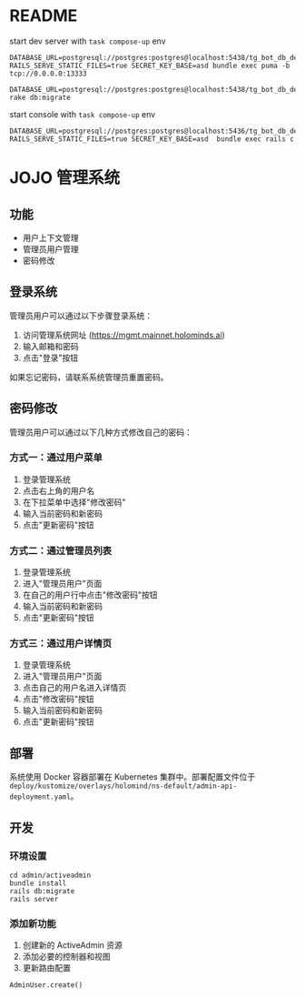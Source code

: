 # README

start dev server with `task compose-up` env

```
DATABASE_URL=postgresql://postgres:postgres@localhost:5438/tg_bot_db_dev RAILS_SERVE_STATIC_FILES=true SECRET_KEY_BASE=asd bundle exec puma -b tcp://0.0.0.0:13333
```

```
DATABASE_URL=postgresql://postgres:postgres@localhost:5438/tg_bot_db_dev rake db:migrate
```



start console with `task compose-up` env

```
DATABASE_URL=postgresql://postgres:postgres@localhost:5436/tg_bot_db_dev RAILS_SERVE_STATIC_FILES=true SECRET_KEY_BASE=asd  bundle exec rails c
```

# JOJO 管理系统

## 功能

- 用户上下文管理
- 管理员用户管理
- 密码修改

## 登录系统

管理员用户可以通过以下步骤登录系统：

1. 访问管理系统网址 (https://mgmt.mainnet.holominds.ai)
2. 输入邮箱和密码
3. 点击"登录"按钮

如果忘记密码，请联系系统管理员重置密码。

## 密码修改

管理员用户可以通过以下几种方式修改自己的密码：

### 方式一：通过用户菜单

1. 登录管理系统
2. 点击右上角的用户名
3. 在下拉菜单中选择"修改密码"
4. 输入当前密码和新密码
5. 点击"更新密码"按钮

### 方式二：通过管理员列表

1. 登录管理系统
2. 进入"管理员用户"页面
3. 在自己的用户行中点击"修改密码"按钮
4. 输入当前密码和新密码
5. 点击"更新密码"按钮

### 方式三：通过用户详情页

1. 登录管理系统
2. 进入"管理员用户"页面
3. 点击自己的用户名进入详情页
4. 点击"修改密码"按钮
5. 输入当前密码和新密码
6. 点击"更新密码"按钮

## 部署

系统使用 Docker 容器部署在 Kubernetes 集群中。部署配置文件位于 `deploy/kustomize/overlays/holomind/ns-default/admin-api-deployment.yaml`。

## 开发

### 环境设置

```
cd admin/activeadmin
bundle install
rails db:migrate
rails server
```

### 添加新功能

1. 创建新的 ActiveAdmin 资源
2. 添加必要的控制器和视图
3. 更新路由配置


```
AdminUser.create()
```